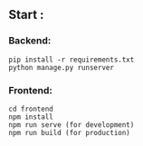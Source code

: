 ## Start :

### Backend:
```
pip install -r requirements.txt
python manage.py runserver
```

### Frontend:

```
cd frontend
npm install
npm run serve (for development)
npm run build (for production)
```

<br />
